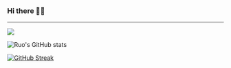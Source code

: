 ### Hi there 👋🏻
---------------------------
![](https://komarev.com/ghpvc/?username=ruo2019&color=9d33e8)

![Ruo's GitHub stats](https://github-readme-stats.vercel.app/api?username=ruo2019&show_icons=true&count_private=true&theme=synthwave&border_radius=50&border_color=34d2eb)


[![GitHub Streak](https://github-readme-streak-stats.herokuapp.com/?user=ruo2019&theme=jolly&border_radius=50)](https://git.io/streak-stats)
